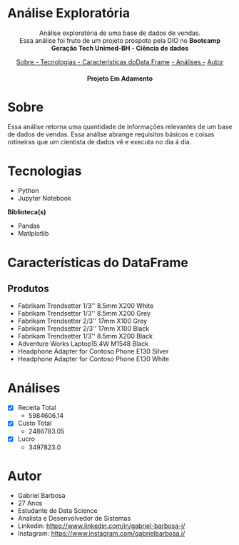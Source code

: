 # Análise Exploratória

<div>

<p align="center">Análise exploratória de uma base de dados de vendas. <br>
Essa análise foi fruto de um projeto prospoto pela DIO no <strong>  Bootcamp Geração Tech Unimed-BH - Ciência de dados </strong>  </p>

</div>

<div>
<p align="center">
<a href="#sobre"> Sobre - </a>
<a href="#tecnologias">Tecnologias - </a>
<a href="#Características do DataFrame">Características doData Frame</a>
<a href="#Análises">- Análises -</a>
<a href="#autor">Autor</a>
</div>

<h4 align = "center">
Projeto Em Adamento 

</h4>


# Sobre

Essa análise retorna uma quantidade de informações relevantes de um base de dados de vendas. Essa análise abrange requisitos básicos e coisas rotineiras que um cientista de dados vê e executa no dia á dia.


# Tecnologias
* Python
* Jupyter Notebook

**Biblioteca(s)**
* Pandas
* Matlplotlib 

# Características do DataFrame
## Produtos
- Fabrikam Trendsetter 1/3'' 8.5mm X200 White
- Fabrikam Trendsetter 1/3'' 8.5mm X200 Grey
- Fabrikam Trendsetter 2/3'' 17mm X100 Grey
- Fabrikam Trendsetter 2/3'' 17mm X100 Black
- Fabrikam Trendsetter 1/3'' 8.5mm X200 Black
- Adventure Works Laptop15.4W M1548 Black
- Headphone Adapter for Contoso Phone E130 Silver
- Headphone Adapter for Contoso Phone E130 White

# Análises
- [x] Receita Total
    - 5984606.14
- [x] Custo Total
    - 2486783.05
- [x] Lucro
    - 3497823.0

# Autor

* Gabriel Barbosa
* 27 Anos
* Estudante de Data Science
* Analista e Desenvolvedor de Sistemas
* Linkedin: https://www.linkedin.com/in/gabriel-barbosa-j/
* Instagram: https://www.instagram.com/gabrielbarbosa.j/
